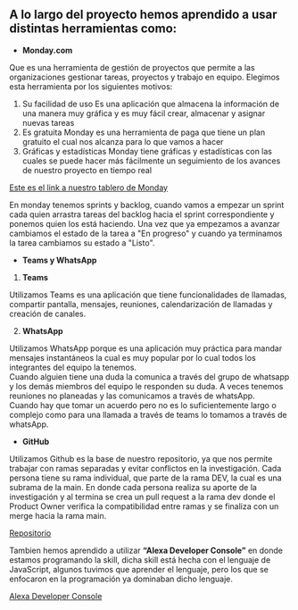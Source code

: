 ## A lo largo del proyecto hemos aprendido a usar distintas herramientas como:

* **Monday.com**

Que es una herramienta de gestión de proyectos que permite a las organizaciones gestionar tareas, proyectos y trabajo en equipo. Elegimos esta herramienta por los siguientes motivos:

1. Su facilidad de uso Es una aplicación que almacena la información de una manera muy gráfica y es muy fácil crear, almacenar y asignar nuevas tareas
2. Es gratuita Monday es una herramienta de paga que tiene un plan gratuito el cual nos alcanza para lo que vamos a hacer
3. Gráficas y estadísticas Monday tiene gráficas y estadísticas con las cuales se puede hacer más fácilmente un seguimiento de los avances de nuestro proyecto en tiempo real

[Este es el link a nuestro tablero de Monday](https://uady-cast.monday.com/boards/841731238/)

En monday tenemos sprints y backlog, cuando vamos a empezar un sprint cada quien arrastra tareas del backlog hacia el sprint correspondiente y ponemos quien los está haciendo. Una vez que ya empezamos a avanzar cambiamos el estado de la tarea a "En progreso" y cuando ya terminamos la tarea cambiamos su estado a "Listo".

* **Teams y WhatsApp**

1. **Teams**

Utilizamos Teams es una aplicación que tiene funcionalidades de llamadas, compartir pantalla, mensajes, reuniones, calendarización de llamadas y creación de canales.

2. **WhatsApp**

Utilizamos WhatsApp porque es una aplicación muy práctica para mandar mensajes instantáneos la cual es muy popular por lo cual todos los integrantes del equipo la tenemos.<br>
Cuando alguien tiene una duda la comunica a través del grupo de whatsapp y los demás miembros del equipo le responden su duda. A veces tenemos reuniones no planeadas y las comunicamos a través de whatsApp.<br>
Cuando hay que tomar un acuerdo pero no es lo suficientemente largo o complejo como para una llamada a través de teams lo tomamos a través de whatsApp.

* **GitHub**

Utilizamos Github es la base de nuestro repositorio, ya que nos permite trabajar con ramas separadas y evitar conflictos en la investigación. Cada persona tiene su rama individual, que parte de la rama DEV, la cual es una subrama de la main. En donde cada persona realiza su aporte de la investigación y al termina se crea un pull request a la rama dev donde el Product Owner verifica la compatibilidad entre ramas y se finaliza con un merge hacia la rama main.

[Repositorio](https://github.com/Daniel-Pliego/Proyecto-FIS)

Tambien hemos aprendido a utilizar **“Alexa Developer Console”** en donde estamos programando la skill, dicha skill está hecha con el lenguaje de JavaScript, algunos tuvimos que aprender el lenguaje, pero los que se enfocaron en la programación ya dominaban dicho lenguaje.

[Alexa Developer Console](https://www.amazon.com/ap/signin?openid.pape.preferred_auth_policies=Singlefactor&clientContext=134-9628747-5379721&openid.pape.max_auth_age=7200&openid.return_to=https%3A%2F%2Fdeveloper.amazon.com%2Falexa%2Fconsole%2Fask%2Fbuild%2Fcustom%2Famzn1.ask.skill.9d8cd1ed-c934-491b-bd1d-427bfe68304c%2Fdevelopment%2Fen_US%2Fjson-editor&openid.identity=http%3A%2F%2Fspecs.openid.net%2Fauth%2F2.0%2Fidentifier_select&openid.assoc_handle=amzn_dante_us&openid.mode=checkid_setup&marketPlaceId=ATVPDKIKX0DER&openid.claimed_id=http%3A%2F%2Fspecs.openid.net%2Fauth%2F2.0%2Fidentifier_select&openid.ns=http%3A%2F%2Fspecs.openid.net%2Fauth%2F2.0&)


